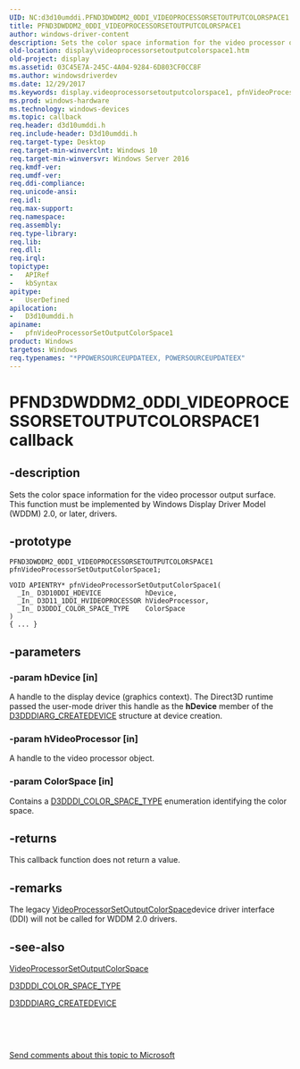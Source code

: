 ```yaml
---
UID: NC:d3d10umddi.PFND3DWDDM2_0DDI_VIDEOPROCESSORSETOUTPUTCOLORSPACE1
title: PFND3DWDDM2_0DDI_VIDEOPROCESSORSETOUTPUTCOLORSPACE1
author: windows-driver-content
description: Sets the color space information for the video processor output surface. This function must be implemented by Windows Display Driver Model (WDDM) 2.0, or later, drivers.
old-location: display\videoprocessorsetoutputcolorspace1.htm
old-project: display
ms.assetid: 03C45E7A-245C-4A04-9284-6D803CF0CC8F
ms.author: windowsdriverdev
ms.date: 12/29/2017
ms.keywords: display.videoprocessorsetoutputcolorspace1, pfnVideoProcessorSetOutputColorSpace1 callback function [Display Devices], pfnVideoProcessorSetOutputColorSpace1, PFND3DWDDM2_0DDI_VIDEOPROCESSORSETOUTPUTCOLORSPACE1, PFND3DWDDM2_0DDI_VIDEOPROCESSORSETOUTPUTCOLORSPACE1, d3d10umddi/pfnVideoProcessorSetOutputColorSpace1
ms.prod: windows-hardware
ms.technology: windows-devices
ms.topic: callback
req.header: d3d10umddi.h
req.include-header: D3d10umddi.h
req.target-type: Desktop
req.target-min-winverclnt: Windows 10
req.target-min-winversvr: Windows Server 2016
req.kmdf-ver: 
req.umdf-ver: 
req.ddi-compliance: 
req.unicode-ansi: 
req.idl: 
req.max-support: 
req.namespace: 
req.assembly: 
req.type-library: 
req.lib: 
req.dll: 
req.irql: 
topictype:
-	APIRef
-	kbSyntax
apitype:
-	UserDefined
apilocation:
-	D3d10umddi.h
apiname:
-	pfnVideoProcessorSetOutputColorSpace1
product: Windows
targetos: Windows
req.typenames: "*PPOWERSOURCEUPDATEEX, POWERSOURCEUPDATEEX"
---
```


# PFND3DWDDM2_0DDI_VIDEOPROCESSORSETOUTPUTCOLORSPACE1 callback


## -description


Sets the color space information for the video processor output surface. This function must be implemented by Windows Display Driver Model (WDDM) 2.0, or later, drivers.


## -prototype


````
PFND3DWDDM2_0DDI_VIDEOPROCESSORSETOUTPUTCOLORSPACE1 pfnVideoProcessorSetOutputColorSpace1;

VOID APIENTRY* pfnVideoProcessorSetOutputColorSpace1(
  _In_ D3D10DDI_HDEVICE           hDevice,
  _In_ D3D11_1DDI_HVIDEOPROCESSOR hVideoProcessor,
  _In_ D3DDDI_COLOR_SPACE_TYPE    ColorSpace
)
{ ... }
````


## -parameters




### -param hDevice [in]

 A handle to the display device (graphics context). The Direct3D runtime passed the user-mode driver this handle as the <b>hDevice</b> member of the <a href="..\d3dumddi\ns-d3dumddi-_d3dddiarg_createdevice.md">D3DDDIARG_CREATEDEVICE</a> structure at device creation.


### -param hVideoProcessor [in]

A handle to the video processor object. 


### -param ColorSpace [in]

Contains a <a href="..\d3dukmdt\ne-d3dukmdt-d3dddi_color_space_type.md">D3DDDI_COLOR_SPACE_TYPE</a> enumeration identifying the color space.


## -returns


This callback function does not return a value.



## -remarks


The legacy <a href="..\d3d10umddi\nc-d3d10umddi-pfnd3d11_1ddi_videoprocessorsetoutputcolorspace.md">VideoProcessorSetOutputColorSpace</a>device driver interface (DDI) will not be called for WDDM 2.0 drivers.



## -see-also

<a href="..\d3d10umddi\nc-d3d10umddi-pfnd3d11_1ddi_videoprocessorsetoutputcolorspace.md">VideoProcessorSetOutputColorSpace</a>

<a href="..\d3dukmdt\ne-d3dukmdt-d3dddi_color_space_type.md">D3DDDI_COLOR_SPACE_TYPE</a>

<a href="..\d3dumddi\ns-d3dumddi-_d3dddiarg_createdevice.md">D3DDDIARG_CREATEDEVICE</a>

 

 

<a href="mailto:wsddocfb@microsoft.com?subject=Documentation%20feedback [display\display]:%20PFND3DWDDM2_0DDI_VIDEOPROCESSORSETOUTPUTCOLORSPACE1 callback function%20 RELEASE:%20(12/29/2017)&amp;body=%0A%0APRIVACY STATEMENT%0A%0AWe use your feedback to improve the documentation. We don't use your email address for any other purpose, and we'll remove your email address from our system after the issue that you're reporting is fixed. While we're working to fix this issue, we might send you an email message to ask for more info. Later, we might also send you an email message to let you know that we've addressed your feedback.%0A%0AFor more info about Microsoft's privacy policy, see http://privacy.microsoft.com/en-us/default.aspx." title="Send comments about this topic to Microsoft">Send comments about this topic to Microsoft</a>

